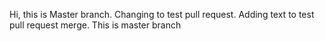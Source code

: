 Hi, this is Master branch.
Changing to test pull request.
Adding text to test pull request merge.
This is master branch
